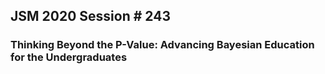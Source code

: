 ## JSM 2020 Session \# 243
### Thinking Beyond the P-Value: Advancing Bayesian Education for the Undergraduates 
